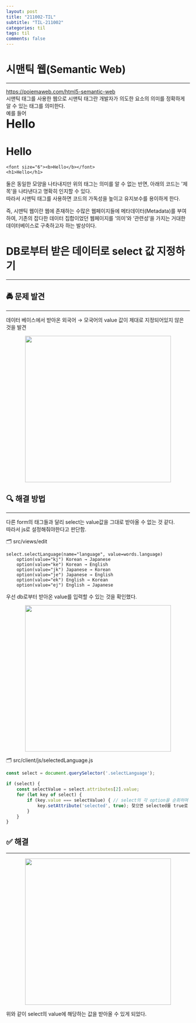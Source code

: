 ```yaml
---
layout: post
title: "211002-TIL"
subtitle: "TIL-211002"
categories: til
tags: til
comments: false
---
```


# 시맨틱 웹(Semantic Web)
---
<https://poiemaweb.com/html5-semantic-web>      
시맨틱 태그를 사용한 웹으로 시맨틱 태그란 개발자가 의도한 요소의 의미를 정확하게 알 수 있는 태그를 의미한다.        
예를 들어       
<font size="6"><b>Hello</b></font>
<h1>Hello</h1>

```
<font size="6"><b>Hello</b></font>
<h1>Hello</h1>
```
둘은 동일한 모양을 나타내지만 위의 태그는 의미를 알 수 없는 반면, 아래의 코드는 '제목'을 나타낸다고 명확히 인지할 수 있다.      
따라서 시맨틱 태그를 사용하면 코드의 가독성을 높이고 유지보수를 용이하게 한다.      

즉, 시맨틱 웹이란 웹에 존재하는 수많은 웹페이지들에 메타데이터(Metadata)를 부여하여, 기존의 잡다한 데이터 집합이었던 웹페이지를 ‘의미’와 ‘관련성’을 가지는 거대한 데이터베이스로 구축하고자 하는 발상이다.      

# DB로부터 받은 데이터로 select 값 지정하기
---
## 🚔 문제 발견
---
데이터 베이스에서 받아온 외국어 → 모국어의 value 값이 제대로 지정되어있지 않은 것을 발견
<p align='center'>
    <img src="https://i.imgur.com/ZlaHOGR.png" width="400"/>
</p>        


## 🔍 해결 방법
---
다른 form의 태그들과 달리 select는 value값을 그대로 받아올 수 없는 것 같다.     
따라서 js로 설정해줘야한다고 판단함.  

🗂 src/views/edit
```pug
select.selectLanguage(name="language", value=words.language)
    option(value="kj") Korean → Japanese
    option(value="ke") Korean → English
    option(value="jk") Japanese → Korean
    option(value="je") Japanese → English
    option(value="ek") English → Korean 
    option(value="ej") English → Japanese 
```            
우선 db로부터 받아온 value를 입력할 수 있는 것을 확인했다.
<p align='center'>
    <img src="https://i.imgur.com/piEgYVd.png" width="400"/>
</p>    


🗂 src/client/js/selectedLanguage.js        
```js
const select = document.querySelector('.selectLanguage');

if (select) {
    const selectValue = select.attributes[2].value;
    for (let key of select) {
        if (key.value === selectValue) { // select의 각 option을 순회하며 select의 value와 같은 값을 찾음
            key.setAttribute('selected', true); 찾으면 selected를 true로 만듦
        }
    }
}
```
## ✅ 해결
---
<p align='center'>
    <img src="https://i.imgur.com/OOW2BYY.png" width="400"/>
</p>   
위와 같이 select의 value에 해당하는 값을 받아올 수 있게 되었다.